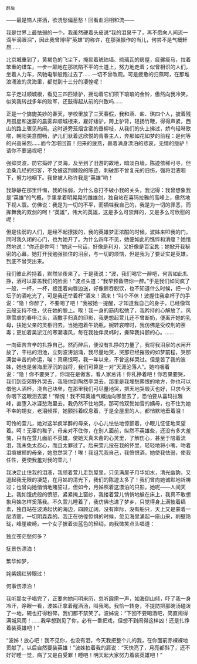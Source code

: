     醉后 

   ——最是恼人拼酒，欲浇愁偏惹愁！回看血泪相和流——

   我是世界上最怯弱的一个，我虽然硬着头皮说“我的泪泉干了，再不愿向人间流一滴半滴眼泪”，因此我曾博得“英雄”的称许，在那强振作的当儿，何尝不是气概轩昂……

   北京城重到了，黄褐色的飞尘下，掩抑着琥珀墙、琉璃瓦的房屋，疲骡瘦马，拉着笨重的煤车，一步一颠地在那坑陷不平的土道上，努力地走着；似曾相识的人们，坐着人力车，风驰电掣般跑过去了……一切不曾改观。可是疲惫的归燕呵，在那堆浪涌波的灵海里，都觉到十三分的凄惶呢！

   车子走过顺城根，看见三四匹矮驴，摇动着它们项下琅琅的金铃，傲然向我冷笑，似笑我转战多年的败军，还鼓得起从前的兴致吗……

   正是一个旖旎美妙的春天，学校里放了三天春假，我和涵、盐、琪四个人，披着残月孤星和迷蒙的晨雾奔顺城根来，雇好矮驴，跨上驴背，轻扬竹鞭，得得声紧，西山的路上骤见热闹。这时道旁笼烟含雾的垂柳枝，从我们的头上拂过，娇鸟轻啭歌喉，朝阳美意酣畅，驴儿们驮着这欣悦的青春主人，奔那如花如梦的前程：是何等的兴高采烈……而今怎堪回首！归来的疲燕，裹着满身漂泊的悲哀，无情的瘦驴！请你不要逼视吧！

   强抑灵波，防它捣碎了灵海，及至到了旧游的故地，暗淡白墙，陈迹依稀可寻，但沧桑几经的归客，不免被这荆棘般的陈迹，刺破那不曾复元的旧伤，强将泪液咽下，努力地咽下。我曾被人称许我是“英雄”哟！

   我静静在那里忏悔，我的怯弱，为什么总打不破小我的关头，我记得：我曾想象我是“英雄”的气概，手里拿着明晃晃的雌雄剑，独自站在喜玛拉雅的高峰上，傲然地下视人寰。仿佛说：我是为一切的不平，而牺牲我自己的，我是为一切的罪恶，而挥舞我的双剑的呵！“英雄”，伟大的英雄，这是多么可崇拜的，又是多么可欣慰的呢！

   但是怯弱的人们，是经不起撩拨的，我的英雄梦正浓酣的时候，波姊来叩我的门，同时我久闭的心门，也为她开了。为什么四年不见，她便如此的憔悴和消瘦？她愔然地说：“你还是你呵！”她这一句话，好像是利刃，又好像是百宝匙；她掀开我秘密的心幕，她打开我勉强锁住的泪泉，与一切的烦恼，但是我为了要证实是英雄，到底不曾哭出来。

   我们彼此矜持着，默然坐夜来了。于是我说：“波，我们喝它一醉吧，何苦如此扎挣，酒可以蒙盖我们的脸面！”波点头道：“我早预备陪你一醉。”于是我们如同疯了一般，一杯，一杯，接连着向唇边送，好像鲸吞鲵饮，也不知道什么时候，把一小坛子的酒吃光了，可是我还举着杯“酒来！酒来！”叫个不休！波握住我拿杯子的手说：“隐！你醉了，不要喝了吧！”我被她一提醒，才知道我自己的身子，已经像驾云般支持不住，伏在她的膝上。唉！我一身的筋肉松弛了，我矜持的心解放了。风寒雪虐的春申江头，涵撒手归真的印影，我更想起萱儿还不曾断奶，便离开她的乳母，扶她父亲的灵柩归去。当她抱着牛奶瓶，婉转哀啼时，我仿佛是受绞刑的荼毒；更加着吴淤江的寒潮凄风，每在我独伴灵帏时，撕碎我抖颤的心。……

   一向茹苦含辛的扎挣自己，然而醉后，便没有扎挣的力量了，我将我泪泉的水闸开放了，干枯的泪池，立刻波涛汹涌，我尽量地哭，哭那已经摧毁的如梦前程，哭那满尝辛苦的命运，唉！真痛恨呵，我一年以来，不曾这样哭过。但是苦了我的波姊，她也是苦海里浮沉的战将，我们可算是一对“天涯沦落人”。她呜咽着说：“隐！你不要哭了，你现在是做客，看人家忌讳！你扎挣着吧！你若果要哭，我们到空郊野外哭去，我陪你到陶然亭哭去。那里是我埋愁葬恨的地方，你也可以借他人酒杯，浇自己块垒，在那里我们可尽量地哭，把天地哭毁灭也好，只求今天你咽下这眼泪去罢！”惭愧！我不知英雄气概抛向哪里去了，恐怕要从喜玛拉雅峰，直堕入冰涯愁海里去，我仍然不住地哭，那可怜双鬓如雪的姨母，也不住为她不幸的甥女，老泪频挥，她颤抖着叹息着，于是全屋里的人，都悄默地垂着泪！

   可怜的萱儿，她对这半疯半醉的母亲，小心儿怯怯地惊颤着，小眼儿怔怔地呆望着。呵！无辜的稚子，母亲对不住你，在别人面前，纵然不英雄些，还没有多大羞愧，只有在萱儿面前不英雄，使她天真未凿的心灵里，了解伤心，甚至于陪着流泪，我未免太忍心，而且太罪过了。后来萱儿投在我的怀里，轻轻地将小嘴，吻着泪痕被颊的母亲，她忽然哭了！唉！我诅咒我自己，我愤恨酒，她使我怯弱，使我任性，更使我羞对我的萱儿！

   我决定止住我的泪液，我领着萱儿走到屋里，只见满屋子月华如水，清光幽韵，又逗起我无限的凄楚，在月姊的清光下，我们的陈迹太多了！我们曾向她诚默地祈祷过；也曾向她悄悄地赌誓过，但如今，月姊照着这漂泊的只影，她呢——人间天上。我如饿虎般的愤怒，紧紧掩上窗纱，我搂着萱儿悄悄地躲在床上，我真不敢想象月姊怎样奚落我。不久萱儿睡着了，我仿佛也进了梦乡，只觉得身上满披着缟素，独自站在波涛起伏的海边，四顾辽阔，没有岸际，没有船只，天上又是蒙着一层浓雾，一切阴森森的。我正在彷徨惊惧的时候，忽见海里涌起一座山来，削壁玲珑，峰崖峻崎，一个女子披着淡蓝色的轻绡，向我微笑点头唱道：

   独立苍茫愁何多？

   抚景伤漂泊！

   繁华如梦，

   姹紫嫣红转眼过！

   何事伤漂泊！

   我听那女子唱完了，正要向她问明来历，忽听霹雳一声，如海倒山倾，吓了我一身冷汗，睁眼一看，波姊正拿着醒酒汤，叫我喝。我恰一转身，不提防把那碗汤碰泼了一地，碗也打得粉碎，我们都不禁笑了。波姊说：“下回不要喝酒吧，简直闹得满城风雨！……我早想到见了你，必有一番把戏，但想不到闹得这样凶！还是扎挣着装英雄吧！”

   “波姊！放心吧！我不见你，也没有泪，今天我把整个儿的我，在你面前赤裸裸地贡献了，以后自然要装英雄！”波姊拍着我的肩说：“天快亮了，月亮都斜了，还不好好睡一觉，病了又是白受罪！睡吧！明天起大家努力着装英雄吧！”

